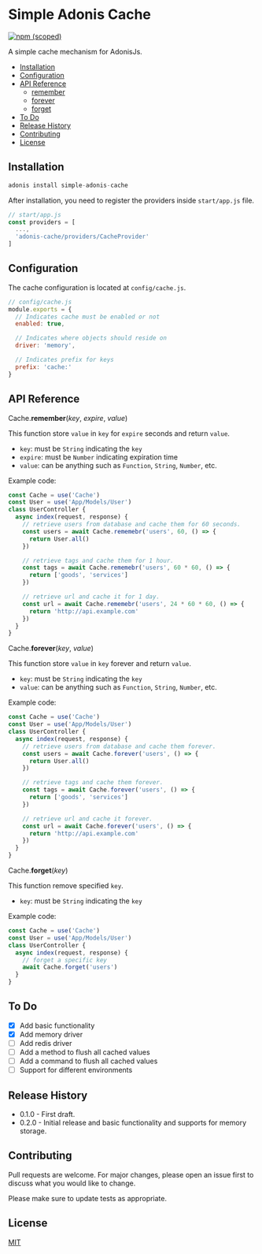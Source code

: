 # Simple Adonis Cache
[![npm (scoped)](https://img.shields.io/badge/npm-v0.2.0-blue.svg)](https://www.npmjs.com/package/@agtabesh/keyword-extractor)

A simple cache mechanism for AdonisJs.

- [Installation](#installation)
- [Configuration](#configuration)
- [API Reference](#api-reference)
    - [remember](#remember)
    - [forever](#forever)
    - [forget](#forget)
- [To Do](#to-do)
- [Release History](#release-history)
- [Contributing](#contributing)
- [License](#license)

## Installation
<a name="installation"></a>

```js
adonis install simple-adonis-cache
```

After installation, you need to register the providers inside `start/app.js` file.

```javascript
// start/app.js
const providers = [
  ...,
  'adonis-cache/providers/CacheProvider'
]
```


## Configuration
<a name="configuration"></a>

The cache configuration is located at `config/cache.js`.
```javascript
// config/cache.js
module.exports = {
  // Indicates cache must be enabled or not
  enabled: true,

  // Indicates where objects should reside on
  driver: 'memory',

  // Indicates prefix for keys
  prefix: 'cache:'
}
```

## API Reference
<a name="api-reference"></a>

Cache.<b>remember</b>(<i>key</i>, <i>expire</i>, <i>value</i>)
<a name="remember"></a>

This function store `value` in `key` for `expire` seconds and return `value`.

- `key`: must be `String` indicating the `key`
- `expire`: must be `Number` indicating expiration time
- `value`: can be anything such as `Function`, `String`, `Number`, etc.

Example code:
```javascript
const Cache = use('Cache')
const User = use('App/Models/User')
class UserController {
  async index(request, response) {
    // retrieve users from database and cache them for 60 seconds.
    const users = await Cache.rememebr('users', 60, () => {
      return User.all()
    })

    // retrieve tags and cache them for 1 hour.
    const tags = await Cache.rememebr('users', 60 * 60, () => {
      return ['goods', 'services']
    })

    // retrieve url and cache it for 1 day.
    const url = await Cache.rememebr('users', 24 * 60 * 60, () => {
      return 'http://api.example.com'
    })
  }
}
```

Cache.<b>forever</b>(<i>key</i>,  <i>value</i>)
<a name="forever"></a>

This function store `value` in `key` forever and return `value`.

- `key`: must be `String` indicating the `key`
- `value`: can be anything such as `Function`, `String`, `Number`, etc.

Example code:
```javascript
const Cache = use('Cache')
const User = use('App/Models/User')
class UserController {
  async index(request, response) {
    // retrieve users from database and cache them forever.
    const users = await Cache.forever('users', () => {
      return User.all()
    })

    // retrieve tags and cache them forever.
    const tags = await Cache.forever('users', () => {
      return ['goods', 'services']
    })

    // retrieve url and cache it forever.
    const url = await Cache.forever('users', () => {
      return 'http://api.example.com'
    })
  }
}
```

Cache.<b>forget</b>(<i>key</i>)
<a name="forget"></a>

This function remove specified `key`.

- `key`: must be `String` indicating the `key`

Example code:
```javascript
const Cache = use('Cache')
const User = use('App/Models/User')
class UserController {
  async index(request, response) {
    // forget a specific key
    await Cache.forget('users')
  }
}
```

## To Do
<a name="to-do"></a>

- [x] Add basic functionality
- [x] Add memory driver
- [ ] Add redis driver
- [ ] Add a method to flush all cached values
- [ ] Add a command to flush all cached values
- [ ] Support for different environments

## Release History
<a name="release-history"></a>

- 0.1.0 - First draft.
- 0.2.0 - Initial release and basic functionality and supports for memory storage.


## Contributing
<a name="contributing"></a>

Pull requests are welcome. For major changes, please open an issue first to discuss what you would like to change.

Please make sure to update tests as appropriate.

## License
<a name="license"></a>

[MIT](https://choosealicense.com/licenses/mit/)
